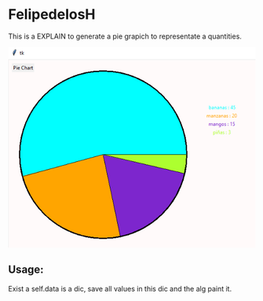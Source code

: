 # FelipedelosH

This is a EXPLAIN  to generate a pie grapich to representate a quantities.

![Example](Docs/evidence.png)

## Usage:

Exist a self.data is a dic, save all values in this dic and the alg paint it.
